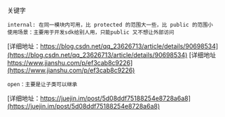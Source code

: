 关键字
```
internal: 在同一模块内可用，比 protected 的范围大一些，比 public 的范围小
使用场景：主要用于开发sdk给别人用，只能public 又不想让外部访问
```
[详细地址：https://blog.csdn.net/qq_23626713/article/details/90698534](https://blog.csdn.net/qq_23626713/article/details/90698534)
[详细地址 https://www.jianshu.com/p/ef3cab8c9226](https://www.jianshu.com/p/ef3cab8c9226)
```
open：主要是让子类可以继承
```
[详细地址：https://juejin.im/post/5d08ddf75188254e8728a6a8](https://juejin.im/post/5d08ddf75188254e8728a6a8)


